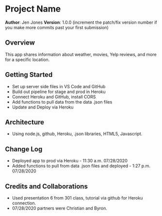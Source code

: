 # Project Name

**Author**: Jen Jones
**Version**: 1.0.0 (increment the patch/fix version number if you make more commits past your first submission)

## Overview
This app shares information about weather, movies, Yelp reviews, and more for a specific location. 

## Getting Started
* Set up server side files in VS Code and GitHub
* Build out pipeline for stage and prod in Heroku
* Connect Heroku and GitHub, install CORS
* Add functions to pull data from the data .json files
* Update and Deploy via Heroku

## Architecture
* Using node.js, github, Heroku, .json libraries, HTML5, Javascript.

## Change Log
* Deployed app to prod via Heroku - 11:30 a.m. 07/28/2020
* Added functions to pull from data .json files and deployed - 1:27 p.m. 07/28/2020

## Credits and Collaborations
* Used presentation 6 from 301 class, tutorial via github for Heroku connection.
* 07/28/2020 partners were Christian and Byron. 